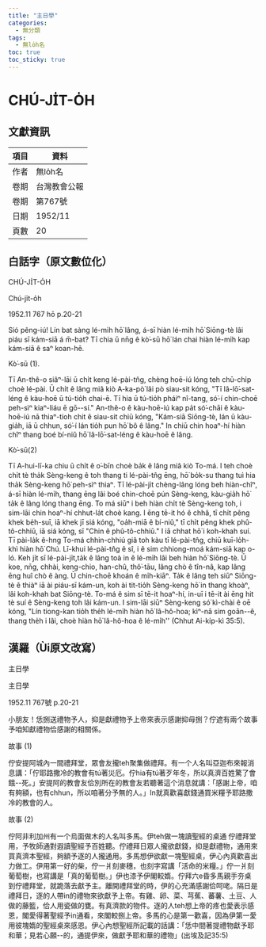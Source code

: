 ```yaml
---
title: "主日學"
categories:
  - 無分類
tags:
  - 無lo̍h名
toc: true
toc_sticky: true
---
```


# CHÚ-JI̍T-O̍H

## 文獻資訊

| 項目 | 資料 |
|---|---|
| 作者 | 無lo̍h名 |
| 卷期 | 台灣教會公報 |
| 卷期 | 第767號 |
| 日期 | 1952/11 |
| 頁數 | 20 |

## 白話字（原文數位化）

CHÚ-JI̍T-O̍H

Chú-ji̍t-o̍h

1952.11 767 hō p.20-21

Sió pêng-iú! Lín bat sàng lé-mi̍h hō͘ lâng, á-sī hiàn lé-mi̍h hō͘ Siōng-tè lâi piáu sī kám-siā á m̄-bat? Tī chia ū nn̄g ê kò͘-sū hō͘ lán chai hiàn lé-mi̍h kap kám-siā ê saⁿ koan-hē.

Kò͘-sū (1).

Tī An-thê-o siâⁿ-lāi ū chi̍t keng lé-pài-tn̂g, chèng hoē-iú lóng teh chū-chi̍p choè lé-pài. Ū chi̍t ê lâng miâ kiò A-ka-pò͘ lâi pò siau-sit kóng, "Tī Iâ-lō͘-sat-léng ê kàu-hoē ū tú-tio̍h chai-ē. Tī hia ū tú-tio̍h pháiⁿ nî-tang, só͘-í chin-choē peh-sìⁿ kiaⁿ-liáu ē gō--sí." An-thê-o ê kàu-hoē-iú kap pa̍t só͘-chāi ê kàu-hoē-iú nā thiaⁿ-tioh chit ê siau-sit chiū kóng, "Kám-siā Siōng-tè, lán ū kàu-gia̍h, iā ū chhun, só͘-í lán tio̍h pun hō͘ bô ê lâng." In chiū chin hoaⁿ-hí hiàn chîⁿ thang boé bí-niû hō͘ Iâ-lō͘-sat-léng ê kàu-hoē ê lâng.

Kò͘-sū(2)

Tī A-hui-lī-ka chiu ū chi̍t ê o͘-bīn choè ba̍k ê lâng miâ kiò To-má. I teh choè chi̍t tè tha̍k Sèng-keng ê toh thang ti lé-pài-tn̂g ēng, hō͘ bo̍k-su thang tuì hia tha̍k Sèng-keng hō͘ peh-sìⁿ thiaⁿ. Tī lé-pài-ji̍t chèng-lâng lóng beh hiàn-chîⁿ, á-sī hiàn lé-mi̍h, thang ēng lâi boé chin-choē pún Sèng-keng, kàu-gia̍h hō͘ ta̍k ê lâng lóng thang ēng. To má siūⁿ i beh hiàn chi̍t tè Sèng-keng toh, i sim-lāi chin hoaⁿ-hí chhut-la̍t choè kang. I ēng tē-it hó ê chhâ, tī chi̍t pêng khek be̍h-suī, iā khek jī siá kóng, "oa̍h-miā ê bí-niû," tī chi̍t pêng khek phû-tô-chhiū, iā siá kóng, sī "Chin ê phû-tô-chhiū." I iā chhat hō͘ i koh-khah suí. Tī pài-la̍k ê-hng To-má chhin-chhiú giâ toh kàu tī lé-pài-tn̂g, chiū kuī-lo̍h-khì hiàn hō͘ Chú. Lī-khui lé-pài-tn̂g ê sî, i ê sim chhiong-moá kám-siā kap o-ló. Keh ji̍t sī lé-pài-ji̍t,ta̍k ê lâng toà in ê lé-mi̍h lâi beh hiàn hō͘ Siōng-tè. Ū koe, nn̄g, chhài, keng-chio, han-chû, thô͘-tāu, lâng chò ê tîn-nâ, kap lâng ēng huî chò ê àng. Ū chin-choē khoán ê mi̍h-kiāⁿ. Ta̍k ê lâng teh siūⁿ Siōng-tè ê thiàⁿ iā ài piáu-sī kám-un, koh ài tit-tio̍h Sèng-keng hō͘ in thang khoàⁿ, lâi koh-khah bat Siōng-tè. To-má ê sim sī tē-it hoaⁿ-hí, in-uī i tē-it ài ēng hit tè suí ê Sèng-keng toh lâi kám-un. I sim-lāi siūⁿ Sèng-keng só͘ kì-chài ê oē kóng, "Lín tiong-kan tio̍h the̍h lé-mi̍h hiàn hō͘ Iâ-hô-hoa; kìⁿ-nā sim goān--ê, thang the̍h i lâi, choè hiàn hō͘ Iâ-hô-hoa ê lé-mi̍h'' (Chhut Ai-ki̍p-kì 35:5).

## 漢羅（Ùi原文改寫）

主日學

主日學

1952.11 767號 p.20-21

小朋友！恁捌送禮物予人，抑是獻禮物予上帝來表示感謝抑毋捌？佇遮有兩个故事予咱知獻禮物佮感謝的相關係。

故事 (1)

佇安提阿城內一間禮拜堂，眾會友攏teh聚集做禮拜。有一个人名叫亞迦布來報消息講：「佇耶路撒冷的教會有tú著災厄。佇hia有tú著歹年冬，所以真濟百姓驚了會餓--死。」安提阿的教會友佮別所在的教會友若聽著這个消息就講：「感謝上帝，咱有夠額，也有chhun，所以咱著分予無的人。」In就真歡喜獻錢通買米糧予耶路撒冷的教會的人。

故事 (2)

佇阿非利加州有一个烏面做木的人名叫多馬。伊teh做一塊讀聖經的桌通 佇禮拜堂用，予牧師通對遐讀聖經予百姓聽。佇禮拜日眾人攏欲獻錢，抑是獻禮物，通用來買真濟本聖經，夠額予逐的人攏通用。多馬想伊欲獻一塊聖經桌，伊心內真歡喜出力做工。伊用第一好的柴，佇一爿刻麥穗，也刻字寫講「活命的米糧。」佇一爿刻葡萄樹，也寫講是「真的葡萄樹。」伊也漆予伊閣較媠。佇拜六e昏多馬親手夯桌到佇禮拜堂，就跪落去獻予主。離開禮拜堂的時，伊的心充滿感謝佮呵咾。隔日是禮拜日，逐的人帶in的禮物來欲獻予上帝。有雞、卵、菜、芎蕉、蕃薯、土豆、人做的藤籃，佮人用瓷做的甕。有真濟款的物件。逐的人teh想上帝的疼也愛表示感恩，閣愛得著聖經予in通看，來閣較捌上帝。多馬的心是第一歡喜，因為伊第一愛用彼塊媠的聖經桌來感恩。伊心內想聖經所記載的話講：「恁中間著提禮物獻予耶和華；見若心願--的，通提伊來，做獻予耶和華的禮物」(出埃及記35:5)
